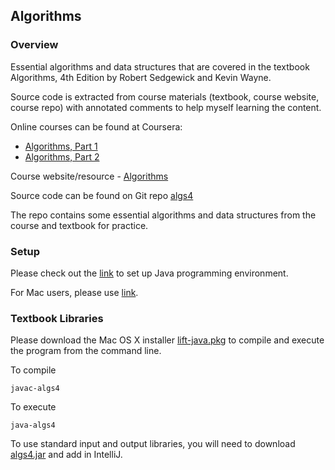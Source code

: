 ## Algorithms

### Overview
Essential algorithms and data structures that are covered in the textbook Algorithms, 4th Edition by Robert Sedgewick and Kevin Wayne.

Source code is extracted from course materials (textbook, course website, course repo) with annotated comments to help myself learning the content. 

Online courses can be found at Coursera:
- [Algorithms, Part 1](https://www.coursera.org/learn/algorithms-part1)
- [Algorithms, Part 2](https://www.coursera.org/learn/algorithms-part2)

Course website/resource - [Algorithms](https://algs4.cs.princeton.edu/home/)

Source code can be found on Git repo [algs4](https://github.com/kevin-wayne/algs4/)

The repo contains some essential algorithms and data structures from the course and textbook for practice. 

### Setup
Please check out the [link](https://lift.cs.princeton.edu/java/mac/) to set up Java programming environment. 

For Mac users, please use [link](https://lift.cs.princeton.edu/java/mac/).


### Textbook Libraries
Please download the Mac OS X installer [lift-java.pkg](https://lift.cs.princeton.edu/java/mac/lift-java.pkg) to compile and execute the program from the command line.

To compile
```
javac-algs4
```

To execute
```
java-algs4 
```

To use standard input and output libraries, you will need to download [algs4.jar](https://algs4.cs.princeton.edu/code/algs4.jar) and add in IntelliJ.
